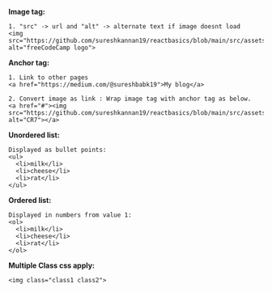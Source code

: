 **Image tag:**

```
1. "src" -> url and "alt" -> alternate text if image doesnt load
<img src="https://github.com/sureshkannan19/reactbasics/blob/main/src/assets/Ronaldo.webp" alt="freeCodeCamp logo">
```

**Anchor tag:**

```
1. Link to other pages
<a href="https://medium.com/@sureshbabk19">My blog</a>

2. Convert image as link : Wrap image tag with anchor tag as below.
<a href="#"><img src="https://github.com/sureshkannan19/reactbasics/blob/main/src/assets/Ronaldo.webp" alt="CR7"></a>
```

**Unordered list:**

```
Displayed as bullet points:
<ul>
  <li>milk</li>
  <li>cheese</li>
  <li>rat</li>
</ul>
```

**Ordered list:**

```
Displayed in numbers from value 1:
<ol>
  <li>milk</li>
  <li>cheese</li>
  <li>rat</li>
</ol>
```

**Multiple Class css apply:**

```
<img class="class1 class2">
```
